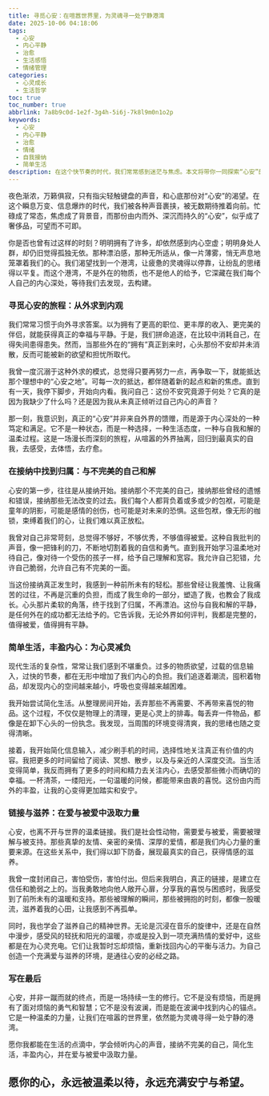 ```yaml
---
title: 寻觅心安：在喧嚣世界里，为灵魂寻一处宁静港湾
date: 2025-10-06 04:18:06
tags:
  - 心安
  - 内心平静
  - 治愈
  - 生活感悟
  - 情绪管理
categories:
  - 心灵成长
  - 生活哲学
toc: true
toc_number: true
abbrlink: 7a8b9c0d-1e2f-3g4h-5i6j-7k8l9m0n1o2p
keywords:
  - 心安
  - 内心平静
  - 治愈
  - 情绪
  - 自我接纳
  - 简单生活
description: 在这个快节奏的时代，我们常常感到迷茫与焦虑。本文将带你一同探索“心安”的真谛，从自我接纳到简单生活，从滋养内心到建立连接，为你的灵魂寻觅一处宁静的港湾，让心绪在温柔中得以安放。
---
```


夜色渐浓，万籁俱寂，只有指尖轻触键盘的声音，和心底那份对“心安”的渴望。在这个瞬息万变、信息爆炸的时代，我们被各种声音裹挟，被无数期待推着向前。忙碌成了常态，焦虑成了背景音，而那份由内而外、深沉而持久的“心安”，似乎成了奢侈品，可望而不可即。

你是否也曾有过这样的时刻？明明拥有了许多，却依然感到内心空虚；明明身处人群，却仍旧觉得孤独无依。那种漂泊感，那种无所适从，像一片薄雾，悄无声息地笼罩着我们的心。我们渴望找到一个港湾，让疲惫的灵魂得以停靠，让纷乱的思绪得以平复。而这个港湾，不是外在的物质，也不是他人的给予，它深藏在我们每个人自己的内心深处，等待我们去发现，去构建。

### 寻觅心安的旅程：从外求到内观

我们常常习惯于向外寻求答案。以为拥有了更高的职位、更丰厚的收入、更完美的伴侣，就能获得真正的幸福与平静。于是，我们拼命追逐，在比较中消耗自己，在得失间患得患失。然而，当那些外在的“拥有”真正到来时，心头那份不安却并未消散，反而可能被新的欲望和担忧所取代。

我曾一度沉溺于这种外求的模式，总觉得只要再努力一点，再争取一下，就能抵达那个理想中的“心安之地”。可每一次的抵达，都伴随着新的起点和新的焦虑。直到有一天，我停下脚步，开始向内看。我问自己：这份不安究竟源于何处？它真的是因为我缺少了什么吗？还是因为我从未真正倾听过自己内心的声音？

那一刻，我意识到，真正的“心安”并非来自外界的馈赠，而是源于内心深处的一种笃定和满足。它不是一种状态，而是一种选择，一种生活态度，一种与自我和解的温柔过程。这是一场漫长而深刻的旅程，从喧嚣的外界抽离，回归到最真实的自我，去感受，去体悟，去疗愈。

### 在接纳中找到归属：与不完美的自己和解

心安的第一步，往往是从接纳开始。接纳那个不完美的自己，接纳那些曾经的遗憾和错误，接纳那些无法改变的过去。我们每个人都背负着或多或少的包袱，可能是童年的阴影，可能是感情的创伤，也可能是对未来的恐惧。这些包袱，像无形的枷锁，束缚着我们的心，让我们难以真正放松。

我曾对自己非常苛刻，总觉得不够好，不够优秀，不够值得被爱。这种自我批判的声音，像一把锋利的刀，不断地切割着我的自信和勇气。直到我开始学习温柔地对待自己，像对待一个受伤的孩子一样，给予自己理解和宽容。我允许自己犯错，允许自己脆弱，允许自己有不完美的一面。

当这份接纳真正发生时，我感到一种前所未有的轻松。那些曾经让我羞愧、让我痛苦的过往，不再是沉重的负担，而成了我生命的一部分，塑造了我，也教会了我成长。心头那片柔软的角落，终于找到了归属，不再漂泊。这份与自我和解的平静，是任何外在的成功都无法给予的。它告诉我，无论外界如何评判，我都是完整的，值得被爱，值得拥有平静。

### 简单生活，丰盈内心：为心灵减负

现代生活的复杂性，常常让我们感到不堪重负。过多的物质欲望，过载的信息输入，过快的节奏，都在无形中增加了我们内心的负担。我们追逐着潮流，囤积着物品，却发现内心的空间越来越小，呼吸也变得越来越困难。

我开始尝试简化生活。从整理房间开始，丢弃那些不再需要、不再带来喜悦的物品。这个过程，不仅仅是物理上的清理，更是心灵上的排毒。每丢弃一件物品，都像是在卸下心头的一份执念。我发现，当周围的环境变得清爽，我的思绪也随之变得清晰。

接着，我开始简化信息输入，减少刷手机的时间，选择性地关注真正有价值的内容。我把更多的时间留给了阅读、冥想、散步，以及与亲近的人深度交流。当生活变得简单，我反而拥有了更多的时间和精力去关注内心，去感受那些微小而确切的幸福。一杯清茶，一缕阳光，一句温暖的问候，都能带来由衷的喜悦。这份由内而外的丰盈，让我的心变得更加踏实和安宁。

### 链接与滋养：在爱与被爱中汲取力量

心安，也离不开与世界的温柔链接。我们是社会性动物，需要爱与被爱，需要被理解与被支持。那些真挚的友情、亲密的亲情、深厚的爱情，都是我们内心力量的重要来源。在这些关系中，我们得以卸下防备，展现最真实的自己，获得情感的滋养。

我曾一度封闭自己，害怕受伤，害怕付出。但后来我明白，真正的链接，是建立在信任和脆弱之上的。当我勇敢地向他人敞开心扉，分享我的喜悦与困惑时，我感受到了前所未有的温暖和支持。那些被理解的瞬间，那些被拥抱的时刻，都像一股暖流，滋养着我的心田，让我感到不再孤单。

同时，我也学会了滋养自己的精神世界。无论是沉浸在音乐的旋律中，还是在自然中漫步，感受风的轻抚和阳光的温暖，亦或是投入到一项充满热情的爱好中，这些都是在为心灵充电。它们让我暂时忘却烦恼，重新找回内心的平衡与活力。为自己创造一个充满爱与滋养的环境，是通往心安的必经之路。

### 写在最后

心安，并非一蹴而就的终点，而是一场持续一生的修行。它不是没有烦恼，而是拥有了面对烦恼的勇气和智慧；它不是没有波澜，而是能在波澜中找到内心的锚点。它是一种温柔的力量，让我们在喧嚣的世界里，依然能为灵魂寻得一处宁静的港湾。

愿你我都能在生活的点滴中，学会倾听内心的声音，接纳不完美的自己，简化生活，丰盈内心，并在爱与被爱中汲取力量。

愿你的心，永远被温柔以待，永远充满安宁与希望。
---